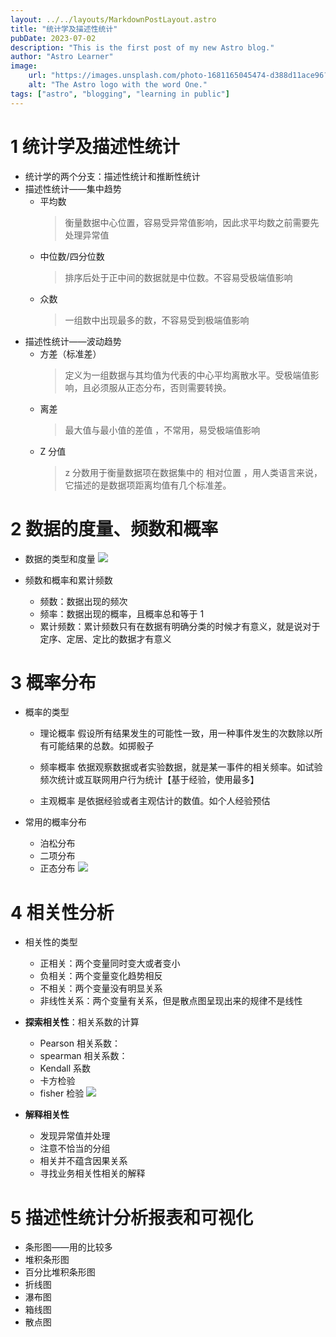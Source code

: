 ```yaml
---
layout: ../../layouts/MarkdownPostLayout.astro
title: "统计学及描述性统计"
pubDate: 2023-07-02
description: "This is the first post of my new Astro blog."
author: "Astro Learner"
image:
    url: "https://images.unsplash.com/photo-1681165045474-d388d11ace96?ixlib=rb-4.0.3&ixid=MnwxMjA3fDB8MHxwaG90by1wYWdlfHx8fGVufDB8fHx8&auto=format&fit=crop&w=1171&q=80"
    alt: "The Astro logo with the word One."
tags: ["astro", "blogging", "learning in public"]
---
```


# 1 统计学及描述性统计

-   统计学的两个分支：描述性统计和推断性统计
-   描述性统计——集中趋势
    -   平均数
        > 衡量数据中心位置，容易受异常值影响，因此求平均数之前需要先处理异常值
    -   中位数/四分位数
        > 排序后处于正中间的数据就是中位数。不容易受极端值影响
    -   众数
        > 一组数中出现最多的数，不容易受到极端值影响
-   描述性统计——波动趋势
    -   方差（标准差）
        > 定义为一组数据与其均值为代表的中心平均离散水平。受极端值影响，且必须服从正态分布，否则需要转换。
    -   离差
        > 最大值与最小值的差值 ，不常用，易受极端值影响
    -   Z 分值
        > z 分数用于衡量数据项在数据集中的 相对位置 ，用人类语言来说，它描述的是数据项距离均值有几个标准差。

# 2 数据的度量、频数和概率

-   数据的类型和度量
    ![](img/%E6%95%B0%E6%8D%AE%E7%B1%BB%E5%9E%8B%E5%92%8C%E5%BA%A6%E9%87%8F.png)

-   频数和概率和累计频数
    -   频数：数据出现的频次
    -   频率：数据出现的概率，且概率总和等于 1
    -   累计频数：累计频数只有在数据有明确分类的时候才有意义，就是说对于定序、定居、定比的数据才有意义

# 3 概率分布

-   概率的类型

    -   理论概率 假设所有结果发生的可能性一致，用一种事件发生的次数除以所有可能结果的总数。如掷骰子

    -   频率概率 依据观察数据或者实验数据，就是某一事件的相关频率。如试验频次统计或互联网用户行为统计【基于经验，使用最多】

    -   主观概率 是依据经验或者主观估计的数值。如个人经验预估

-   常用的概率分布
    -   泊松分布
    -   二项分布
    -   正态分布
        ![](img/%E6%A6%82%E7%8E%87%E5%88%86%E5%B8%83.png)

# 4 相关性分析

-   相关性的类型

    -   正相关：两个变量同时变大或者变小
    -   负相关：两个变量变化趋势相反
    -   不相关：两个变量没有明显关系
    -   非线性关系：两个变量有关系，但是散点图呈现出来的规律不是线性

-   **探索相关性**：相关系数的计算
    -   Pearson 相关系数：
    -   spearman 相关系数：
    -   Kendall 系数
    -   卡方检验
    -   fisher 检验
        ![](img/相关系数.png)
-   **解释相关性**
    -   发现异常值并处理
    -   注意不恰当的分组
    -   相关并不蕴含因果关系
    -   寻找业务相关性相关的解释

# 5 描述性统计分析报表和可视化

-   条形图——用的比较多
-   堆积条形图
-   百分比堆积条形图
-   折线图
-   瀑布图
-   箱线图
-   散点图
